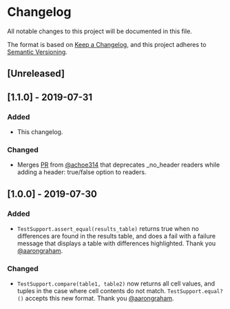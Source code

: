 # Changelog
All notable changes to this project will be documented in this file.

The format is based on [Keep a Changelog](https://keepachangelog.com/en/1.0.0/),
and this project adheres to [Semantic Versioning](https://semver.org/spec/v2.0.0.html).

## [Unreleased]

## [1.1.0] - 2019-07-31

### Added

- This changelog.

### Changed

- Merges [PR](https://github.com/kellyfelkins/tabular/pull/4) from
  [@achoe314](https://github.com/achoe314) that deprecates 
  _no_header readers while adding a 
  header: true/false option to readers.
    
## [1.0.0] - 2019-07-30

### Added

- `TestSupport.assert_equal(results_table)` returns true when
  no differences are found in the results table, and does a fail
  with a failure message that displays a table with differences
  highlighted. Thank you [@aarongraham](https://github.com/aarongraham).
  

### Changed

- `TestSupport.compare(table1, table2)` now returns all cell values,
  and tuples in the case where cell contents do not match.
  `TestSupport.equal?()` accepts this new format. Thank you 
  [@aarongraham](https://github.com/aarongraham).
